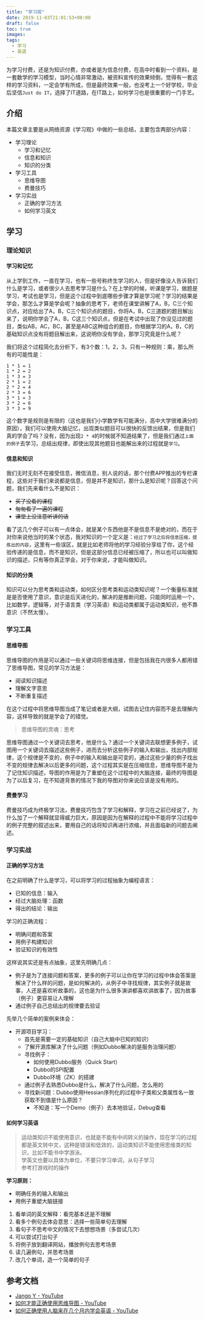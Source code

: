 ```yaml
---
title: "学习观"
date: 2019-11-03T21:01:53+08:00
draft: false
toc: true
images:
tags:
  - 学习
  - 英语
---
```


为学习付费，还是为知识付费，亦或者是为信息付费，在高中时看到一个资料，是一套数学的学习模型，当时心情非常激动，被资料宣传的效果倾倒，觉得有一套这样的学习资料，一定会学有所成，但是最终效果一般，也没考上一个好学校，毕业后坚信`Just do IT`，选择了IT道路，在IT路上，如何学习也是很重要的一门手艺。  

## 介绍

本篇文章主要是从网络资源《学习观》中做的一些总结，主要包含两部分内容：

- 学习理论
	- 学习和记忆
	- 信息和知识
	- 知识的分类
- 学习工具
	- 思维导图
	- 费曼技巧
- 学习实战
	- 正确的学习方法
	- 如何学习英文

## 学习
### 理论知识

#### 学习和记忆

从上学到工作，一直在学习，也有一些号称终生学习的人，但是好像没人告诉我们什么是学习，或者很少人去思考学习是什么？在上学的时候，听课是学习，做题是学习，考试也是学习，但是这个过程中到底哪些步骤才算是学习呢？学习的结果是学会，那怎么才算是学会呢？抽象的思考下，老师在课堂讲解了A，B，C三个知识点，对应给出了A，B，C三个知识点的题目，你将A，B，C三道题的题目解出来了，说明你学会了A，B，C这三个知识点，但是在考试中出现了你没见过的题目，类似AB，AC，BC，甚至是ABC这种组合的题目，你根据学习的A，B，C的基础知识点没有将题目解出来，这说明你没有学会，那学习究竟是什么呢？

我们将这个过程简化去分析下，有3个数：1，2，3，只有一种规则：乘，那么所有的可能性是：

```
1 * 1 = 1
1 * 2 = 2
1 * 3 = 3
2 * 1 = 2
2 * 2 = 4
2 * 3 = 6
3 * 1 = 3
3 * 2 = 6
3 * 3 = 9
```

这个数字是规则是有限的（这也是我们小学数学有可能满分，高中大学很难满分的原因），我们可以使用大脑记忆，出现类似题目可以很快的反馈出结果，但是我们真的学会了吗？没有，因为出现`2 * 4`的时候就不知道结果了，但是我们通过`上面的例子`去学习，总结出规律，即使出现其他题目也能解出来的过程就是`学习`。


#### 信息和知识

我们无时无刻不在接受信息，微信消息，别人说的话，那个付费APP推出的专栏课程，这些对于我们来说都是信息，但是并不是知识，那什么是知识呢？回答这个问题，我们先来看什么不是知识：

-  ~~买了没看的课程~~
- ~~匆匆看了一遍的课程~~
- ~~课堂上没注意听讲的话~~

看了这几个例子可以有一点体会，就是某个东西他是不是信息不是绝对的，而在于对你来说他当时的某个状态，我对知识的一个定义是：`经过了学习之后将信息压缩，提炼出的内容`，这里有一些误区，就是比如老师将他的学习经验分享给了你，这个经验传递的是信息，而不是知识，但是这部分信息已经被压缩了，所以也可以叫做知识的描述，只有等你真正学会，对于你来说，才能叫做知识。

#### 知识的分类

知识可以分为思考类和运动类，如何区分思考类和运动类知识呢？一个衡量标准就是是否使用了意识，意识是后天进化的，解决的是推断问题，只能同时运用一个，比如数学，逻辑等，对于语言类（学习英语）和运动类都属于运动类知识，他不靠意识（不然太慢）。

### 学习工具

#### 思维导图

思维导图的作用是可以通过一些关键词将思维连接，但是包括我在内很多人都用错了思维导图，常见的学习方法是：

- 阅读知识描述
- 理解文字意思
- 不断重复描述

在这个过程中将思维导图当成了笔记或者是大纲，试图去记住内容而不是去理解内容，这样导致的就是学会了的错觉。

> 思维导图的灵魂：思考  

思维导图通过一个关键词去思考，他是什么？通过一个关键词去联想更多例子，试图用一个关键词去描述这些例子，进而去分析这些例子的输入和输出，找出内部规律，这个规律是不变的，例子中的输入和输出是可变的，通过这些少量的例子找出不变的规律去解决以后更多的问题，这个过程其实是在压缩信息，思维导图不是为了记住知识描述，导图的作用是为了重塑在这个过程中的大脑连接，最终的导图是为了以后复习，在不知道背景的情况下我的导图对你来说应该是没有用的。

#### 费曼学习

费曼技巧成为终极学习法，费曼技巧包含了学习和解释，学习在之前已经说了，为什么加了一个解释就显得威力巨大，原因是因为在解释的过程中不能将学习过程中的例子完整的叙述出来，要用自己的话将知识再进行浓缩，并且面临新的问题去阐述。


### 学习实战

#### 正确的学习方法

在之前明确了什么是学习，可以将学习的过程抽象为编程语言：

- 已知的信息：输入
- 经过大脑处理：函数
- 得出的结论：输出

学习的正确流程：

- 明确问题和答案
- 用例子构建知识
- 验证知识的有效性

这样说其实还是有点抽象，这里先明确几点：

- 例子是为了连接问题和答案，更多的例子可以让你在学习的过程中体会答案是解决了什么样的问题，是如何解决的，从例子中寻找规律，其实例子就是故事，人还是喜欢听故事的，这也是为什么很多演讲都喜欢讲故事了，因为故事（例子）更容易让人理解
- 通过例子自己总结出的规律要去验证

先举几个简单的案例来体会：

- 开源项目学习：
	- 首先是需要一定的基础知识（自己大脑中已知的知识）
	- 了解开源库解决了什么问题（例如Dubbo解决的是服务治理问题）
	- 寻找例子：
		- 如何使用Dubbo服务（Quick Start）
		- Dubbo的SPI配置
		- Dubbo环境（ZK）的搭建
	- 通过例子去熟悉Dubbo是什么，解决了什么问题，怎么用的
	- 寻找新问题：Dubbo使用Hessian序列化的过程中子类和父类属性名一致获取不到值是什么原因？
		- 不知道：写一个Demo（例子）去本地验证，Debug查看
	

####  如何学习英语

> 运动类知识不能使用意识，也就是不能有中间转义的操作，现在学习的过程都是英文转中文，这种是错误和低效的，运动类知识不能使用思维类的知识，比如不能书中学游泳。  
> 学英文也要以具体为单位，不要只学习单词，从句子学习  
> 参考打游戏时的操作  

**学习原则：**

- 明确任务的输入和输出
- 用例子重塑大脑链接

1. 看单词的英文解释：看完基本还是不理解
2. 看多个例句去体会意思：选择一些简单句去理解
3. 看句子不思考中文的情况下去想想场景（多尝试几次）
4. 可以尝试打出句子
5. 将例子放到翻译网站，播放例句去思考场景
6. 读几遍例句，并思考场景
7. 改几个单词，造一个简单的句子


## 参考文档

- [Jango Y - YouTube](https://www.youtube.com/channel/UCUrJvRXzVBOYtHBs9fDnJEw)
- [如何才能正确使用思维导图 - YouTube](https://www.youtube.com/watch?v=Q2oYGjR1_KE)
- [如何正确使用人脑来在几个月内学会英语 - YouTube](https://www.youtube.com/watch?v=E3Q5nlr078Q)